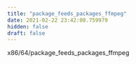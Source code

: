 ```yaml
---
title: "package_feeds_packages_ffmpeg"
date: 2021-02-22 23:42:08.759979
hidden: false
draft: false
---
```


x86/64/package_feeds_packages_ffmpeg

